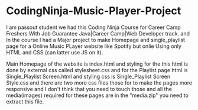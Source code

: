 
# CodingNinja-Music-Player-Project

I am passout student we had this Coding Ninja Course for Career Camp Freshers With Job Guarantee Java|Career Camp|Web Developer track. and In the course I had a Major project to make Homepage and single_playlist page for a Online Music PLayer website like Spotify but onlie Using only HTML and CSS (can latter use JS on it).


Main Homepage of the website is index.html and styling for the this html is done by external css called stylesheet.css and for the Playlist page html is Single_Playlist Screen.html and styling css is Single_Playlist Screen Style.css and there are two more css files those for to make the pages more responsive and I don't think that you need to touch those and all the media(images) required for these pages are in the "media.zip" you need to extract this file.
